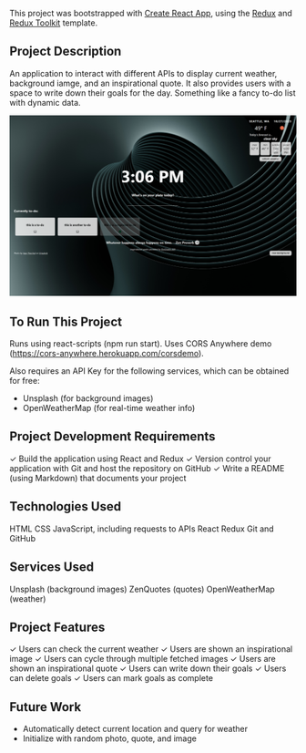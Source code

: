 This project was bootstrapped with [Create React App](https://github.com/facebook/create-react-app), using the [Redux](https://redux.js.org/) and [Redux Toolkit](https://redux-toolkit.js.org/) template.

## Project Description

An application to interact with different APIs to display current weather, background iamge, and an inspirational quote. It also provides users with a space to write down their goals for the day. Something like a fancy to-do list with dynamic data.

![Alt text](image-1.png)

## To Run This Project

Runs using react-scripts (npm run start). Uses CORS Anywhere demo (https://cors-anywhere.herokuapp.com/corsdemo).

Also requires an API Key for the following services, which can be obtained for free:
* Unsplash (for background images)
* OpenWeatherMap (for real-time weather info)

## Project Development Requirements

✓ Build the application using React and Redux
✓ Version control your application with Git and host the repository on GitHub
✓ Write a README (using Markdown) that documents your project

## Technologies Used
HTML
CSS
JavaScript, including requests to APIs
React
Redux
Git and GitHub

## Services Used
Unsplash (background images)
ZenQuotes (quotes)
OpenWeatherMap (weather)

## Project Features
✓ Users can check the current weather
✓ Users are shown an inspirational image
✓ Users can cycle through multiple fetched images
✓ Users are shown an inspirational quote
✓ Users can write down their goals
✓ Users can delete goals
✓ Users can mark goals as complete

## Future Work
* Automatically detect current location and query for weather
* Initialize with random photo, quote, and image
